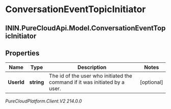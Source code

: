 # ConversationEventTopicInitiator

## ININ.PureCloudApi.Model.ConversationEventTopicInitiator

## Properties

|Name | Type | Description | Notes|
|------------ | ------------- | ------------- | -------------|
| **UserId** | **string** | The id of the user who initiated the command if it was initiated by a user. | [optional] |



_PureCloudPlatform.Client.V2 214.0.0_
